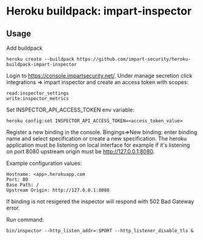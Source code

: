 
Heroku buildpack: impart-inspector
=======================

Usage
-----

Add buildpack
```
heroku create --buildpack https://github.com/impart-security/heroku-buildpack-impart-inspector
```

Login to https://console.impartsecurity.net/. Under manage secretion click integrations => impart inspector and create an access token with scopes:
```
read:inspector_settings
write:inspector_metrics
```

Set INSPECTOR_API_ACCESS_TOKEN env variable:
```
heroku config:set INSPECTOR_API_ACCESS_TOKEN=<access_token_value>
```

Register a new binding in the console.
Bingings=>New binding:
enter binding name and select specification or create a new specification.
The heroku application must be listening on local interface for example if it's listening on port 8080 upstream origin must be http://127.0.0.1:8080.

Example configuration values:
```
Hostname: <app>.herokuapp.com
Port: 80
Base Path: /
Upstream Origin: http://127.0.0.1:8080
```

If binding is not resigered the inspector will respond with 502 Bad Gateway error.

Run command:
```
bin/inspector --http_listen_addr=:$PORT --http_listener_disable_tls &
```





